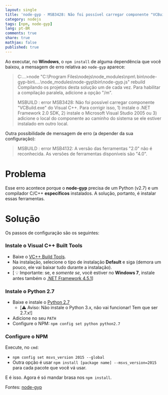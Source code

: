```yaml
---
layout: single
title: 'node-gyp - MSB3428: Não foi possível carregar componente "VCBuild.exe" / MSB4132'
category: nodejs
tags: [npm, node-gyp]
lang: pt-BR
comments: true
share: true
mathjax: false
published: true
---
```


Ao executar, no **Windows**, o `npm install` de alguma dependência que você baixou, a mensagem de erro relativa ao `node-gyp` aparece:<br>

> C:\...>node "C:\Program Files\nodejs\node_modules\npm\ bin\node-gyp-bin\\..\..\node_modules\node-gyp\bin\node-gyp.js" rebuild
Compilando os projetos desta solução um de cada vez. Para habilitar a compilação paralela, adicione a opção "/m".
>
> MSBUILD : error MSB3428: Não foi possível carregar componente "VCBuild.exe" do Visual C++.
Para corrigir isso, 1) instale o .NET Framework 2.0 SDK, 2) instale o Microsoft Visual Studio 2005 ou 3) adicione
o local do componente ao caminho do sistema se ele estiver instalado em outro local.

<!--more-->

Outra possibilidade de mensagem de erro (a depender da sua configuração):

> MSBUILD : error MSB4132: A versão das ferramentas "2.0" não é reconhecida. As versões de ferramentas disponíveis são "4.0".

# Problema

Esse erro acontece porque o **node-gyp** precisa de um Python (v2.7) e um compilador C/C++ **específicos** instalados. A solução, portanto, é instalar essas ferramentas.

# Solução

Os passos de configuração são os seguintes:

### Instale o **Visual C++ Built Tools**
- Baixe o [VC++ Build Tools](http://landinghub.visualstudio.com/visual-cpp-build-tools).
- Na instalação, selecione o tipo de instalação **Default** e siga (demora um pouco, ele vai baixar tudo durante a instalação).
- [ :bulb: Importante: se, e *somente se*, você estiver no **Windows 7**, instale antes também o [.NET Framework 4.5.1](http://www.microsoft.com/en-us/download/details.aspx?id=40773)]

### Instale o **Python 2.7**
- Baixe e instale o [Python 2.7](https://www.python.org/downloads/)
  - [:warning: Aviso: Não instale o Python 3.x, não vai funcionar! Tem que ser 2.7.x!]
- Adicione no seu `PATH`
- Configure o NPM: `npm config set python python2.7`

### Configure o NPM

Execute, no `cmd`:

  - `npm config set msvs_version 2015 --global`
  - Outra opção é usar `npm install [package name] --msvs_version=2015` para cada pacote que você vá usar.

E é isso. Agora é só mandar brasa nos `npm install`.

Fontes: [node-gyp](https://github.com/nodejs/node-gyp/issues/629#issuecomment-153196245)
